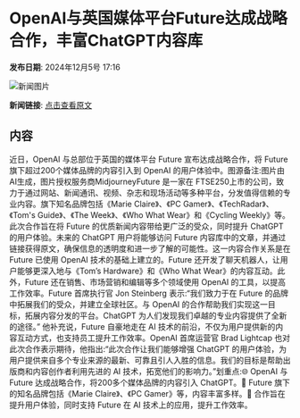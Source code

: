 # ​OpenAI与英国媒体平台Future达成战略合作，丰富ChatGPT内容库

**发布日期**: 2024年12月5号 17:16

![新闻图片](https://pic.chinaz.com/picmap/202306131355473164_2.jpg)

**新闻链接**: [点击查看原文](https://www.aibase.com/zh/news/13731)

## 内容

近日，OpenAI 与总部位于英国的媒体平台 Future 宣布达成战略合作，将 Future 旗下超过200个媒体品牌的内容引入到 OpenAI 的用户体验中。图源备注:图片由AI生成，图片授权服务商MidjourneyFuture 是一家在 FTSE250上市的公司，致力于通过网站、新闻通讯、视频、杂志和现场活动等多种平台，分发值得信赖的专业内容。旗下知名品牌包括《Marie Claire》、《PC Gamer》、《TechRadar》、《Tom's Guide》、《The Week》、《Who What Wear》和《Cycling Weekly》等。此次合作旨在将 Future 的优质新闻内容带给更广泛的受众，同时提升 ChatGPT 的用户体验。未来的 ChatGPT 用户将能够访问 Future 内容库中的文章，并通过链接获得原文，确保信息的透明度和进一步了解的可能性。这一内容合作关系是在 Future 已使用 OpenAI 技术的基础上建立的。Future 还开发了聊天机器人，让用户能够更深入地与《Tom’s Hardware》和《Who What Wear》的内容互动。此外，Future 还在销售、市场营销和编辑等多个领域使用 OpenAI 的工具，以提高工作效率。Future 首席执行官 Jon Steinberg 表示:“我们致力于在 Future 的品牌中拓展我们的受众，并建立全球社区。与 OpenAI 的合作帮助我们实现这一目标，拓展内容分发的平台。ChatGPT 为人们发现我们卓越的专业内容提供了全新的途径。” 他补充说，Future 自豪地走在 AI 技术的前沿，不仅为用户提供新的内容互动方式，也支持员工提升工作效率。OpenAI 首席运营官 Brad Lightcap 也对此次合作表示期待，他指出:“此次合作让我们能够增强 ChatGPT 的用户体验，为用户提供来自多个专业来源的最新、可靠且引人入胜的信息。我们的目标是帮助出版商和内容创作者利用先进的 AI 技术，拓宽他们的影响力。”划重点:🌐 OpenAI 与 Future 达成战略合作，将200多个媒体品牌的内容引入 ChatGPT。📰 Future 旗下的知名品牌包括《Marie Claire》、《PC Gamer》等，内容丰富多样。🚀 合作旨在提升用户体验，同时支持 Future 在 AI 技术上的应用，提升工作效率。
